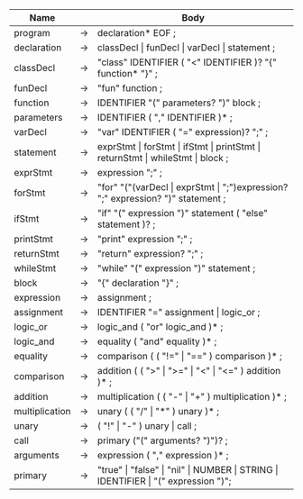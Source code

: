 | Name           |     | Body                                                                                                        |
|----------------|-----|-------------------------------------------------------------------------------------------------------------|
| program        | →   | declaration* EOF ;                                                                                          |
| declaration    | →   | classDecl &#x7c; funDecl &#x7c; varDecl &#x7c; statement ;                                                  |
| classDecl      | →   | "class" IDENTIFIER ( "<" IDENTIFIER )? "{" function* "}" ;                                                  |
| funDecl        | →   | "fun" function ;                                                                                            |
| function       | →   | IDENTIFIER "(" parameters? ")" block ;                                                                      |
| parameters     | →   | IDENTIFIER ( "," IDENTIFIER )* ;                                                                            |
| varDecl        | →   | "var" IDENTIFIER ( "=" expression)? ";" ;                                                                   |
| statement      | →   | exprStmt &#x7c; forStmt &#x7c; ifStmt &#x7c; printStmt &#x7c; returnStmt &#x7c; whileStmt &#x7c; block ;    |
| exprStmt       | →   | expression ";" ;                                                                                            |
| forStmt        | →   | "for" "("(varDecl &#x7c; exprStmt &#x7c; ";")expression? ";" expression? ")" statement ;                    | 
| ifStmt         | →   | "if" "(" expression ")" statement ( "else" statement )? ;                                                   |
| printStmt      | →   | "print" expression ";" ;                                                                                    |
| returnStmt     | →   | "return" expression? ";" ;                                                                                  |
| whileStmt      | →   | "while" "(" expression ")" statement ;                                                                      |
| block          | →   | "{" declaration "}" ;                                                                                       |
| expression     | →   | assignment ;                                                                                                |
| assignment     | →   | IDENTIFIER "=" assignment &#x7c; logic_or ;                                                                 |
| logic_or       | →   | logic_and ( "or" logic_and )* ;                                                                             |
| logic_and      | →   | equality ( "and" equality )* ;                                                                              |
| equality       | →   | comparison ( ( "!=" &#x7c; "==" ) comparison )* ;                                                           |
| comparison     | →   | addition ( ( ">" &#x7c; ">=" &#x7c; "<" &#x7c; "<=" ) addition )* ;                                         |
| addition       | →   | multiplication ( ( "-" &#x7c; "+" ) multiplication )* ;                                                     |
| multiplication | →   | unary ( ( "/" &#x7c; "\*" ) unary )\* ;                                                                     |
| unary          | →   | ( "!" &#x7c; "-" ) unary &#x7c; call ;                                                                      |
| call           | →   | primary ("(" arguments? ")")? ;                                                                             |
| arguments      | →   | expression ( "," expression )* ;                                                                            |
| primary        | →   | "true" &#x7c; "false" &#x7c; "nil" &#x7c; NUMBER &#x7c; STRING &#x7c; IDENTIFIER &#x7c; "(" expression ")"; |
